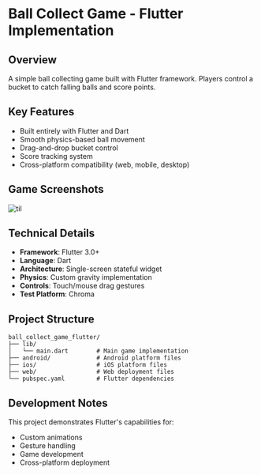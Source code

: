 # Ball Collect Game - Flutter Implementation

## Overview
A simple ball collecting game built with Flutter framework. Players control a bucket to catch falling balls and score points.

## Key Features
- Built entirely with Flutter and Dart
- Smooth physics-based ball movement
- Drag-and-drop bucket control
- Score tracking system
- Cross-platform compatibility (web, mobile, desktop)
  
## Game Screenshots
![til](https://github.com/yzhou8547/cs5450_ex3/blob/main/yanzhou_ex3_show.gif)


## Technical Details
- **Framework**: Flutter 3.0+
- **Language**: Dart
- **Architecture**: Single-screen stateful widget
- **Physics**: Custom gravity implementation
- **Controls**: Touch/mouse drag gestures
- **Test Platform**: Chroma

## Project Structure
```
ball_collect_game_flutter/
├── lib/
│   └── main.dart        # Main game implementation
├── android/             # Android platform files
├── ios/                 # iOS platform files  
├── web/                 # Web deployment files
└── pubspec.yaml         # Flutter dependencies
```

## Development Notes
This project demonstrates Flutter's capabilities for:
- Custom animations
- Gesture handling
- Game development
- Cross-platform deployment
